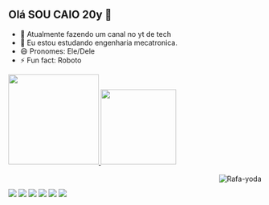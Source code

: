 ## Olá SOU CAIO 20y 👋

- 🔭 Atualmente fazendo um canal no yt de tech
- 🌱 Eu estou estudando engenharia mecatronica.
- 😄 Pronomes: Ele/Dele
- ⚡ Fun fact: Roboto

 <div>
  <a href="https://github.com/Mr-R0B0T0">
  <img height="180em" src="https://github-readme-stats.vercel.app/api?username=Mr-R0B0T0&show_icons=true&theme=dark&include_all_commits=true&count_private=true"/>
  <img height="150em" src="https://github-readme-stats.vercel.app/api/top-langs/?username=Mr-R0B0T0&layout=compact&langs_count=7&theme=dark"/>
</div>

  <div style="display: inline_block"><br>
  <img align="right" alt="Rafa-yoda" src="https://cdn.discordapp.com/attachments/813425418585505802/890506522524786688/tumblr_mqu238Cng11rfw7flo1_400.gif">
</div>
  
  
 ##
  
  <div> 
  <a href="https://www.youtube.com/channel/UCNV_tyH1wNPV1GYMojRH59w" target="_blank"><img src="https://img.shields.io/badge/YouTube-FF0000?style=for-the-badge&logo=youtube&logoColor=white" target="_blank"></a>
  <a href="https://www.instagram.com/mrroboto__/" target="_blank"><img src="https://img.shields.io/badge/-Instagram-%23E4405F?style=for-the-badge&logo=instagram&logoColor=white" target="_blank"></a>
 	<a href="https://www.twitch.tv/mrroboto__" target="_blank"><img src="https://img.shields.io/badge/Twitch-9146FF?style=for-the-badge&logo=twitch&logoColor=white" target="_blank"></a>
 <a href="https://discord.gg/ry2KWZhVjs" target="_blank"><img src="https://img.shields.io/badge/Discord-7289DA?style=for-the-badge&logo=discord&logoColor=white" target="_blank"></a> 
  <a href = "mailto:caio.elias2@gmail.com"><img src="https://img.shields.io/badge/-Gmail-%23333?style=for-the-badge&logo=gmail&logoColor=white" target="_blank"></a>
  <a href="" target="_blank"><img src="https://img.shields.io/badge/-LinkedIn-%230077B5?style=for-the-badge&logo=linkedin&logoColor=white" target="_blank"></a> 
 

</div>

  
